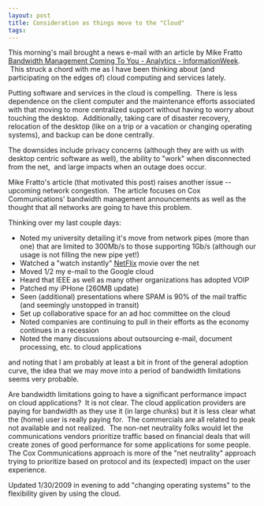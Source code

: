 ```yaml
---
layout: post
title: Consideration as things move to the "Cloud"
tags: 
---
```

This morning's mail brought a news e-mail with an article by Mike Fratto
[Bandwidth Management Coming To You - Analytics - InformationWeek][1].  This
struck a chord with me as I have been thinking about (and participating on the
edges of) cloud computing and services lately.

Putting software and services in the cloud is compelling.  There is less
dependence on the client computer and the maintenance efforts associated with
that moving to more centralized support without having to worry about touching
the desktop.  Additionally, taking care of disaster recovery, relocation of
the desktop (like on a trip or a vacation or changing operating systems), and
backup can be done centrally.

The downsides include privacy concerns (although they are with us with desktop
centric software as well), the ability to "work" when disconnected from the
net,  and large impacts when an outage does occur.

Mike Fratto's article (that motivated this post) raises another issue --
upcoming network congestion.  The article focuses on Cox Communications'
bandwidth management announcements as well as the thought that all networks
are going to have this problem.

Thinking over my last couple days:

  * Noted my university detailing it's move from network pipes (more than one)
that are limited to 300Mb/s to those supporting 1Gb/s (although our usage is
not filling the new pipe yet!)
  * Watched a "watch instantly" [NetFlix][2] movie over the net
  * Moved 1/2 my e-mail to the Google cloud
  * Heard that IEEE as well as many other organizations has adopted VOIP
  * Patched my iPHone (260MB update)
  * Seen (additional) presentations where SPAM is 90% of the mail traffic (and
seemingly unstopped in transit)
  * Set up collaborative space for an ad hoc committee on the cloud
  * Noted companies are continuing to pull in their efforts as the economy
continues in a recession
  * Noted the many discussions about outsourcing e-mail, document processing,
etc. to cloud applications

and noting that I am probably at least a bit in front of the general adoption
curve, the idea that we may move into a period of bandwidth limitations seems
very probable.

Are bandwidth limitations going to have a significant performance impact on
cloud applications?  It is not clear. The cloud application providers are
paying for bandwidth as they use it (in large chunks) but it is less clear
what the (home) user is really paying for.  The commercials are all related to
peak not available and not realized.  The non-net neutrality folks would let
the communications vendors prioritize traffic based on financial deals that
will create zones of good performance for some applications for some people.
The Cox Communications approach is more of the "net neutrality" approach
trying to prioritize based on protocol and its (expected) impact on the user
experience.

Updated 1/30/2009 in evening to add "changing operating systems" to the
flexibility given by using the cloud.

[1]: http://www.informationweek.com/blog/main/archives/2009/01/bandwidth_manag.html
[2]: http://www.netflix.com/HowItWorks (Netflix)

